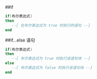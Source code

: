 ##if
```lua
if(布尔表达式)
then
   --[ 在布尔表达式为 true 时执行的语句 --]
end
```
##if...else 语句
```lua
if(布尔表达式)
then
   --[ 布尔表达式为 true 时执行该语句块 --]
else
   --[ 布尔表达式为 false 时执行该语句块 --]
end
```